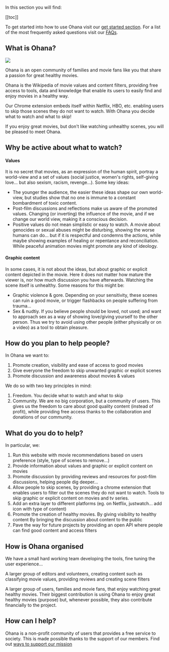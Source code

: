 In this section you will find:

[[toc]]

To get started into how to use Ohana visit our [get started section](/get-started). For a list of the most frequently asked questions visit our [FAQs](/faqs).

What is Ohana?
--------------

![](images/means-family.jpg)

Ohana is an open community of families and movie fans like you that share a passion for great healthy movies.

Ohana is the Wikipedia of movie values and content filters, providing free access to tools, data and knowledge that enable its users to easily find and enjoy movies in a healthy way.

Our Chrome extension embeds itself within Netflix, HBO, etc. enabling users to skip those scenes they do not want to watch. With Ohana you decide what to watch and what to skip!

If you enjoy great movies, but don't like watching unhealthy scenes, you will be pleased to meet Ohana.




Why be active about what to watch?
---------------------------

#### Values

It is no secret that movies, as an expression of the human spirit, portray a world-view and a set of values (social justice, women's rights, self-giving love... but also sexism, racism, revenge...). Some key ideas:

+ The younger the audience, the easier these ideas shape our own world-view, but studies show that no one is immune to a constant bombardment of toxic content.
+ Post-film discussions and reflections make us aware of the promoted values. Changing (or inverting) the influence of the movie, and if we change our world view, making it a conscious decision.
+ Positive values do not mean simplistic or easy to watch. A movie about genocides or sexual abuses might be disturbing, showing the worse humans can do... but if it is respectful and condemns the actions, while maybe showing examples of healing or repentance and reconciliation. While peaceful animation movies might promote any kind of ideology.



#### Graphic content

In some cases, it is not about the ideas, but about graphic or explicit content depicted in the movie. Here it does not matter how mature the viewer is, nor how much discussion you have afterwards. Watching the scene itself is unhealthy. Some reasons for this might be:

+ Graphic violence & gore. Depending on your sensitivity, these scenes can ruin a good movie, or trigger flashbacks on people suffering from trauma...
+ Sex & nudtiy. If you believe people should be loved, not used; and want to approach sex as a way of showing love/giving yourself to the other person. Thus we try to avoid using other people (either physically or on a video) as a tool to obtain pleasure.


How do you plan to help people?
--------------
In Ohana we want to:
1. Promote creation, visibility and ease of access to good movies
2. Give everyone the freedom to skip unwanted graphic or explicit scenes
3. Promote discussion and awareness about movies & values

We do so with two key principles in mind:
1. Freedom. You decide what to watch and what to skip
2. Community. We are no big corporation, but a community of users. This gives us the freedom to care about good quality content (instead of profit), while providing free access thanks to the collaboration and donations of our community.

What do you do to help?
--------------
In particular, we:

1. Run this website with movie recommendations based on users preference (style, type of scenes to remove...)
2. Provide information about values and graphic or explicit content on movies
3. Promote discussion by providing reviews and resources for post-film discussions, helping people dig deeper...
4. Allow people to skip scenes, by providing a chrome extension that enables users to filter out the scenes they do not want to watch. Tools to skip graphic or explicit content on movies and tv series.
5. Add an extra layer to different platforms (eg. on Netflix, justwatch... add icon with type of content)
6. Promote the creation of healthy movies. By giving visibility to healthy content By bringing the discussion about content to the public
7. Pave the way for future projects by providing an open API where people can find good content and access filters



How is Ohana organised
-----------------------

We have a small hard working team developing the tools, fine tuning the user experience...

A larger group of editors and volunteers, creating content such as classifying movie values, providing reviews and creating scene filters

A larger group of users, families and movie fans, that enjoy watching great healthy movies. Their biggest contribution is using Ohana to enjoy great healthy movies (purpose) but, whenever possible, they also contribute financially to the project.


How can I help?
---------------

Ohana is a non-profit community of users that provides a free service to society. This is made possible thanks to the support of our members. Find out [ways to support our mission](https://ohana.tv/community)
